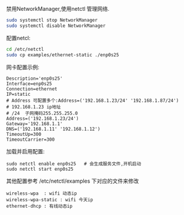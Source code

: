 禁用NetworkManager,使用netctl 管理网络.

```bash
sudo systemctl stop NetworkManager
sudo systemctl disable NetworkManager
```

配置netcl:

```bash
cd /etc/netctl
sudo cp examples/ethernet-static ./enp0s25
```

网卡配置示例:

```
Description='enp0s25'
Interface=enp0s25
Connection=ethernet
IP=static
# Address 可配置多个:Address=('192.168.1.23/24' '192.168.1.87/24')
# 192.168.1.23 ip地址
# /24  子网掩码255.255.255.0 
Address=('192.168.1.23/24')
Gateway='192.168.1.1'
DNS=('192.168.1.11' '192.168.1.12')
TimeoutUp=300
TimeoutCarrier=300

```

加载并启用配置:

```
sudo netctl enable enp0s25   # 会生成服务文件,开机启动
sudo netctl start enp0s25
```

其他配置参考 /etc/netctl/examples  下对应的文件来修改

```
wireless-wpa  : wifi 动态ip
wireless-wpa-static : wifi 今天ip
ethernet-dhcp : 有线动态ip

```

